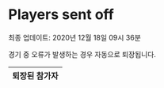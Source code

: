 # Players sent off
최종 업데이트: 2020년 12월 18일 09시 36분


경기 중 오류가 발생하는 경우 자동으로 퇴장됩니다.


| 퇴장된 참가자 |
|:---:|